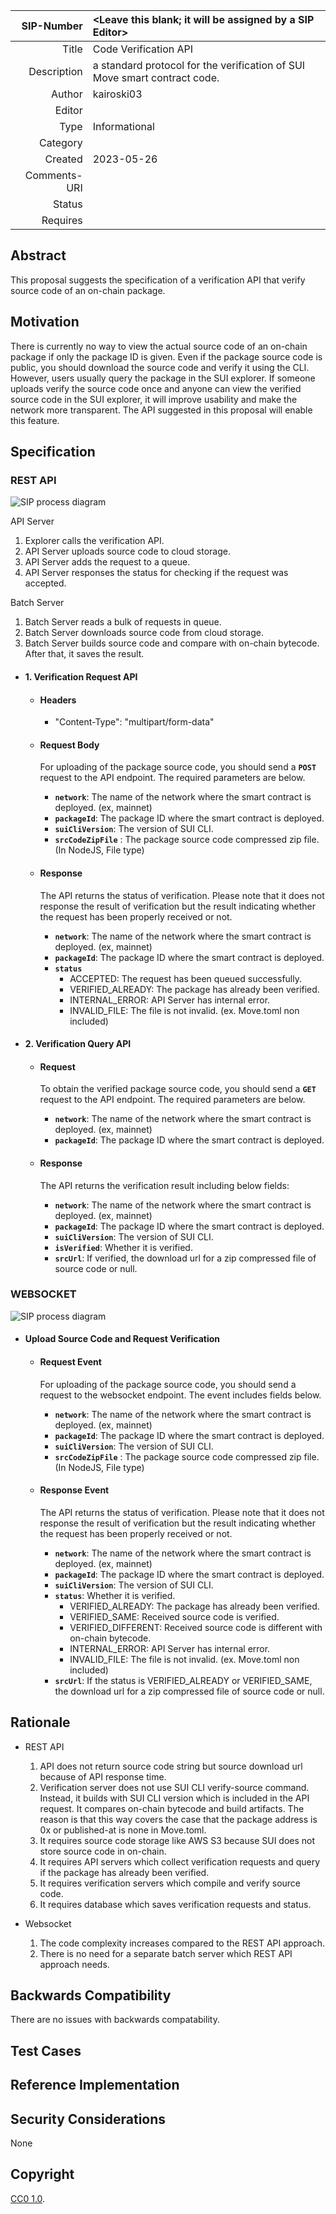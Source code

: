 |   SIP-Number | <Leave this blank; it will be assigned by a SIP Editor>                   |
|-------------:|:--------------------------------------------------------------------------|
|        Title | Code Verification API                                                     |
|  Description | a standard protocol for the verification of SUI Move smart contract code. |
|       Author | kairoski03                                                                |
|       Editor |                                                                           |
|         Type | Informational                                                             |
|     Category |                                                                           |
|      Created | 2023-05-26                                                                |
| Comments-URI |                                                                           |
|       Status |                                                                           |
|     Requires |                                                                           |

## Abstract
This proposal suggests the specification of a verification API that verify source code of an on-chain package.

## Motivation
There is currently no way to view the actual source code of an on-chain package if only the package ID is given. Even if the package source code is public, you should download the source code and verify it using the CLI. However, users usually query the package in the SUI explorer. If someone uploads verify the source code once and anyone can view the verified source code in the SUI explorer, it will improve usability and make the network more transparent. The API suggested in this proposal will enable this feature.

## Specification
### REST API
![SIP process diagram](../assets/verification-api/restapi.png)

API Server
1. Explorer calls the verification API.
2. API Server uploads source code to cloud storage.
3. API Server adds the request to a queue.
4. API Server responses the status for checking if the request was accepted.

Batch Server
1. Batch Server reads a bulk of requests in queue.
2. Batch Server downloads source code from cloud storage.
3. Batch Server builds source code and compare with on-chain bytecode.
After that, it saves the result.

- #### 1. Verification Request API
  - #### **Headers**
    - "Content-Type": "multipart/form-data"
  
  - #### **Request Body**
    For uploading of the package source code, you should send a **`POST`** request to the API endpoint. The required parameters are below.
    - **`network`**: The name of the network where the smart contract is deployed. (ex, mainnet)
    - **`packageId`**: The package ID where the smart contract is deployed.
    - **`suiCliVersion`**: The version of SUI CLI.
    - **`srcCodeZipFile`** : The package source code compressed zip file.(In NodeJS, File type)
    
  - #### **Response**
    The API returns the status of verification. Please note that it does not response the result of verification but the result indicating whether the request has been properly received or not.
    - **`network`**: The name of the network where the smart contract is deployed. (ex, mainnet)
    - **`packageId`**: The package ID where the smart contract is deployed.
    - **`status`** 
      - ACCEPTED: The request has been queued successfully.
      - VERIFIED_ALREADY: The package has already been verified.
      - INTERNAL_ERROR: API Server has internal error.
      - INVALID_FILE: The file is not invalid. (ex. Move.toml non included)

- #### 2. Verification Query API
  - #### **Request**
    To obtain the verified package source code, you should send a **`GET`** request to the API endpoint. The required parameters are below.
    - **`network`**: The name of the network where the smart contract is deployed. (ex, mainnet)
    - **`packageId`**: The package ID where the smart contract is deployed.

  - #### **Response**
    The API returns the verification result including below fields:
    - **`network`**: The name of the network where the smart contract is deployed. (ex, mainnet)
    - **`packageId`**: The package ID where the smart contract is deployed.
    - **`suiCliVersion`**: The version of SUI CLI.
    - **`isVerified`**: Whether it is verified.
    - **`srcUrl`**: If verified, the download url for a zip compressed file of source code or null.


### WEBSOCKET
![SIP process diagram](../assets/verification-api/websocket.png)
- #### Upload Source Code and Request Verification
    - #### **Request Event**
      For uploading of the package source code, you should send a request to the websocket endpoint. The event includes fields below.
        - **`network`**: The name of the network where the smart contract is deployed. (ex, mainnet)
        - **`packageId`**: The package ID where the smart contract is deployed.
        - **`suiCliVersion`**: The version of SUI CLI.
        - **`srcCodeZipFile`** : The package source code compressed zip file. (In NodeJS, File type)

    - #### **Response Event**
      The API returns the status of verification. Please note that it does not response the result of verification but the result indicating whether the request has been properly received or not.
        - **`network`**: The name of the network where the smart contract is deployed. (ex, mainnet)
        - **`packageId`**: The package ID where the smart contract is deployed.
        - **`suiCliVersion`**: The version of SUI CLI.
        - **`status`**: Whether it is verified.
          - VERIFIED_ALREADY: The package has already been verified.
          - VERIFIED_SAME: Received source code is verified.
          - VERIFIED_DIFFERENT: Received source code is different with on-chain bytecode.
          - INTERNAL_ERROR: API Server has internal error.
          - INVALID_FILE: The file is not invalid. (ex. Move.toml non included)
        - **`srcUrl`**: If the status is VERIFIED_ALREADY or VERIFIED_SAME, the download url for a zip compressed file of source code or null.

## Rationale
- REST API
  1. API does not return source code string but source download url because of API response time.
  2. Verification server does not use SUI CLI verify-source command. Instead, it builds with SUI CLI version which is included in the API request. It compares on-chain bytecode and build artifacts. The reason is that this way covers the case that the package address is 0x or published-at is none in Move.toml.
  3. It requires source code storage like AWS S3 because SUI does not store source code in on-chain.
  4. It requires API servers which collect verification requests and query if the package has already been verified. 
  5. It requires verification servers which compile and verify source code.
  6. It requires database which saves verification requests and status.

- Websocket
  1. The code complexity increases compared to the REST API approach.
  2. There is no need for a separate batch server which REST API approach needs.
  
## Backwards Compatibility

There are no issues with backwards compatability.

## Test Cases

## Reference Implementation

## Security Considerations
None

## Copyright
[CC0 1.0](../LICENSE.md).
